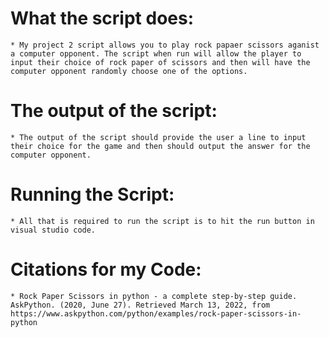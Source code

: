 # What the script does:
	* My project 2 script allows you to play rock papaer scissors aganist a computer opponent. The script when run will allow the player to 
	input their choice of rock paper of scissors and then will have the computer opponent randomly choose one of the options.
	
# The output of the script:
	* The output of the script should provide the user a line to input their choice for the game and then should output the answer for the computer opponent.
	
# Running the Script:
	* All that is required to run the script is to hit the run button in visual studio code.
	
	
# Citations for my Code:
	* Rock Paper Scissors in python - a complete step-by-step guide. AskPython. (2020, June 27). Retrieved March 13, 2022, from https://www.askpython.com/python/examples/rock-paper-scissors-in-python 